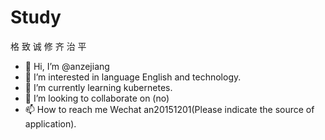 # Study
格 致 诚 修 齐 治 平
- 👋 Hi, I’m @anzejiang
- 👀 I’m interested in language English and  technology.
- 🌱 I’m currently learning kubernetes.
- 💞️ I’m looking to collaborate on (no)
- 📫 How to reach me Wechat an20151201(Please indicate the source of application).
